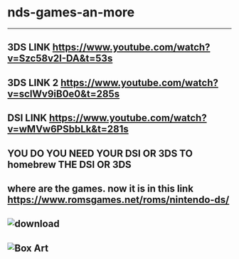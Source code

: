 # nds-games-an-more
-----------------------------------------------------------------------------------------------------------------------------
3DS LINK https://www.youtube.com/watch?v=Szc58v2I-DA&t=53s
-----------------------------------------------------------------------------------------------------------------------------
3DS LINK 2 https://www.youtube.com/watch?v=sclWv9iB0e0&t=285s
-----------------------------------------------------------------------------------------------------------------------------
DSI LINK https://www.youtube.com/watch?v=wMVw6PSbbLk&t=281s
-----------------------------------------------------------------------------------------------------------------------------
YOU DO YOU NEED YOUR DSI OR 3DS TO homebrew THE DSI OR 3DS
-----------------------------------------------------------------
where are the games. now it is in this link https://www.romsgames.net/roms/nintendo-ds/
-----------------------------------------------------------------
![download](https://user-images.githubusercontent.com/85066327/138547338-b30133cf-492c-4b9e-acf6-0a19dca7af79.png)
-----------------------------------------------------------------------------------------------------------------------------
![Box Art](https://user-images.githubusercontent.com/85066327/138547433-929b48dc-cd0f-4e97-8ce5-ddac15fded5e.png)
-----------------------------------------------------------------------------------------------------------------------------
